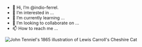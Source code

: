 - 👋 Hi, I’m @indio-ferrel.
- 👀 I’m interested in ...
- 🌱 I’m currently learning ...
- 💞️ I’m looking to collaborate on ...
- 📫 How to reach me ...

<img src="upload.wikimedia.org/wikipedia/commons/thumb/a/ab/Tennel_Cheshire_proof.png/330px-Tennel_Cheshire_proof.png" alt="John Tenniel's 1865 illustration of Lewis Carroll's Cheshire Cat">

<!---
indio-ferrel/indio-ferrel is a ✨ special ✨ repository because its `README.md` (this file) appears on your GitHub profile.
You can click the Preview link to take a look at your changes.
--->
